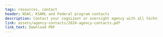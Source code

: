```yaml
---
tags: resources, contact
header: NSAC, KSAML and Federal program contacts
description: Contact your cognizant or oversight agency with all technical or administrative questions regarding how to complete your single audit report. 
link: assets/agency-contacts/2024-agency-contacts.pdf
link_text: Download PDF
---
```

